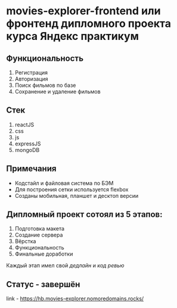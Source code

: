 # movies-explorer-frontend или фронтенд дипломного проекта курса **Яндекс практикум**

## Функциональность
1. Регистрация
2. Авторизация
3. Поиск фильмов по базе
4. Сохранение и удаление фильмов

## Стек
1. reactJS
2. css
3. js
4. expressJS
5. mongoDB

## Примечания 
* Кодстайл и файловая система по БЭМ
* Для построения сетки используется flexbox
* Созданы мобильная, планшет и десктоп версии

## Дипломный проект сотоял из 5 этапов:
1. Подготовка макета
2. Создание сервера
3. Вёрстка
4. Функциональность
5. Финальные доработки

Каждый этап имел свой *дедлайн* и *код ревью*

## Статус - завершён

link - https://hb.movies-explorer.nomoredomains.rocks/
